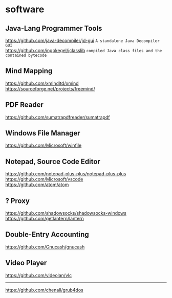 # software


## Java-Lang Programmer Tools
https://github.com/java-decompiler/jd-gui ``` A standalone Java Decompiler GUI ```    
https://github.com/ingokegel/jclasslib  ``` compiled Java class files and the contained bytecode ```    


## Mind Mapping
https://github.com/xmindltd/xmind    
https://sourceforge.net/projects/freemind/    


## PDF Reader
https://github.com/sumatrapdfreader/sumatrapdf    


## Windows File Manager
https://github.com/Microsoft/winfile    


## Notepad, Source Code Editor
https://github.com/notepad-plus-plus/notepad-plus-plus    
https://github.com/Microsoft/vscode    
https://github.com/atom/atom    


## ? Proxy
https://github.com/shadowsocks/shadowsocks-windows    
https://github.com/getlantern/lantern    


## Double-Entry Accounting
https://github.com/Gnucash/gnucash    


## Video Player
https://github.com/videolan/vlc    


--------

https://github.com/chenall/grub4dos    
